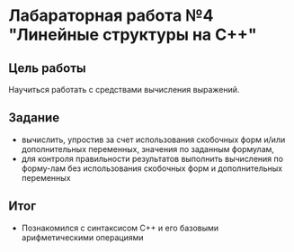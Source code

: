# Лабараторная работа №4 "Линейные структуры на C++"

## Цель работы
Научиться работать с средствами вычисления выражений.

## Задание
- вычислить, упростив за счет использования скобочных форм и/или дополнительных 
переменных, значения по заданным формулам, 
- для контроля правильности результатов выполнить вычисления по форму-лам без 
использования скобочных форм и дополнительных переменных

## Итог
- Познакомился с синтаксисом С++ и его базовыми арифметическими операциями
